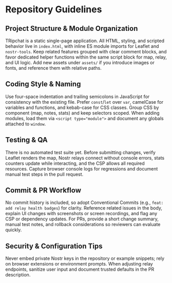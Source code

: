 # Repository Guidelines

## Project Structure & Module Organization
TRipchat is a static single-page application. All HTML, styling, and scripted behavior live in `index.html`, with inline ES module imports for Leaflet and `nostr-tools`. Keep related features grouped with clear comment blocks, and favor dedicated helper functions within the same script block for map, relay, and UI logic. Add new assets under `assets/` if you introduce images or fonts, and reference them with relative paths.

## Coding Style & Naming
Use four-space indentation and trailing semicolons in JavaScript for consistency with the existing file. Prefer `const`/`let` over `var`, camelCase for variables and functions, and kebab-case for CSS classes. Group CSS by component (map, notes, stats) and keep selectors scoped. When adding modules, load them via `<script type="module">` and document any globals attached to `window`.

## Testing & QA
There is no automated test suite yet. Before submitting changes, verify Leaflet renders the map, Nostr relays connect without console errors, stats counters update while interacting, and the CSP allows all required resources. Capture browser console logs for regressions and document manual test steps in the pull request.

## Commit & PR Workflow
No commit history is included, so adopt Conventional Commits (e.g., `feat: add relay health badges`) for clarity. Reference related issues in the body, explain UI changes with screenshots or screen recordings, and flag any CSP or dependency updates. For PRs, provide a short change summary, manual test notes, and rollback considerations so reviewers can evaluate quickly.

## Security & Configuration Tips
Never embed private Nostr keys in the repository or example snippets; rely on browser extensions or environment prompts. When adjusting relay endpoints, sanitize user input and document trusted defaults in the PR description.
